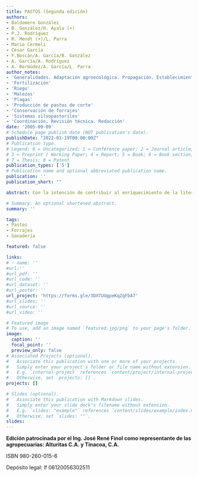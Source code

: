 ```yaml
---
title: PASTOS (Segunda edición)
authors:
- Baldomero González 
- B. González/H. Ayala (+)
- P.J. Rodríguez
- R. Mendt (+)/L. Parra
- Mario Cermeli
- Cesar García
- F.Boscán/A. García/B. González
- A. García/A. Rodríguez 
- A. Bermúdez/A. García/L. Parra 
author_notes:
- 'Generalidades. Adaptación agroecológica. Propagación. Establecimiento. Producción de pastos para pastoreo. Producción y calidad de los pastos' 
- 'Fertilización'
- 'Riego'
- 'Malezas'
- 'Plagas'
- 'Producción de pastos de corte'
- 'Conservación de forrajes'
- 'Sistemas silvopastoriles'
- 'Coordinación. Revisión técnica. Redacción'
date: '2005-09-09'
# Schedule page publish date (NOT publication's date).
publishDate: "2022-03-19T00:00:00Z"
# Publication type.
# Legend: 0 = Uncategorized; 1 = Conference paper; 2 = Journal article;
# 3 = Preprint / Working Paper; 4 = Report; 5 = Book; 6 = Book section;
# 7 = Thesis; 8 = Patent
publication_types: ['5']
# Publication name and optional abbreviated publication name.
publication: ''
publication_short: ""

abstract: Con la intención de contribuir al enriquecimiento de la literatura nacional actualizada, nos hemos propuesto iniciar con este libro de **Pastos**, el proceso de actualización de las publicaciones que nuestra institución ha realizado durante los últimos veinte y cinco (25) años, y que expresa la experiencia de investigadores de otras instituciones, de los productores y de los técnicos de **FUSAGRI** en sus programas de asistencia técnica e investigación aplicada en diversas regiones del país, y que han coadyuvado al crecimiento del sector agroproductivo nacional. En esta época de situaciones difíciles, mantenemos la visión de seguir contribuyendo, con el apoyo de productores y demás instituciones, al desarrollo rural del país y en particular de la cuenca del Lago de Maracaibo.

# Summary. An optional shortened abstract.
summary: ''

tags:
- Pastos
- Forrajes
- Ganadería

featured: false

links:
# - name: ''
#url:''
#url_pdf: ''
#url_code: ''
#url_dataset: ''
#url_poster: ''
url_project: 'https://forms.gle/3DXTUUgpeKqZqFbA7'
#url_slides: ''
#url_source: ''
#url_video: ''

# Featured image
# To use, add an image named `featured.jpg/png` to your page's folder. 
image:
  caption: ''
  focal_point: ''
  preview_only: false
# Associated Projects (optional).
#   Associate this publication with one or more of your projects.
#   Simply enter your project's folder or file name without extension.
#   E.g. `internal-project` references `content/project/internal-project/index.md`.
#   Otherwise, set `projects: []`.
projects: []

# Slides (optional).
#   Associate this publication with Markdown slides.
#   Simply enter your slide deck's filename without extension.
#   E.g. `slides: "example"` references `content/slides/example/index.md`.
#   Otherwise, set `slides: ""`.
slides:
---
```

**Edición patrocinada por el Ing. José René Finol como representante de las agropecuarias: Alturitas C.A. y Tinacoa, C.A.**

ISBN 980-260-015-6

Depósito legal: lf 06120056302511